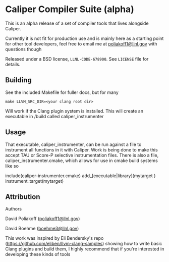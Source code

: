 Caliper Compiler Suite (alpha)
==================================

This is an alpha release of a set of compiler tools that lives alongside Caliper.

Currently it is not fit for production use and is mainly here as a starting point 
for other tool developers, feel free to email me at poliakoff1@llnl.gov with 
questions though

Released under a BSD license, `LLNL-CODE-678900`. 
See `LICENSE` file for details.

Building
--------

See the included Makefile for fuller docs, but for many

```
make LLVM_SRC_DIR=<your clang root dir>
```

Will work if the Clang plugin system is installed. This will create an executable
in <your clone directory>/build called caliper_instrumenter

Usage
-------

That executable, caliper_instrumenter, can be run against a file to instrument all functions in it with Caliper. Work is being done to make this accept TAU or Score-P selective instrumentation files. There is also a file, caliper_instrumenter.cmake, which allows for use in cmake build systems like so

include(caliper-instrumenter.cmake)
add_[executable|library](mytarget <my source files>)
instrument_target(mytarget)


Attribution
-----------------------

Authors

David Poliakoff (poliakoff1@llnl.gov)

David Boehme (boehme3@llnl.gov)

This work was inspired by Eli Bendersky's repo (https://github.com/eliben/llvm-clang-samples) showing how to write basic Clang plugins and build them, I highly recommend that if you're interested in developing these kinds of tools
